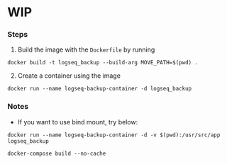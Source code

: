 # WIP
### Steps
1. Build the image with the `Dockerfile` by running 
```
docker build -t logseq_backup --build-arg MOVE_PATH=$(pwd) .
```
2. Create a container using the image
```
docker run --name logseq-backup-container -d logseq_backup
```


### Notes
- If you want to use bind mount, try below:
```
docker run --name logseq-backup-container -d -v $(pwd):/usr/src/app logseq_backup
```


```
docker-compose build --no-cache
```